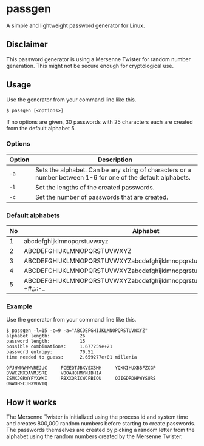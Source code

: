 # passgen
A simple and lightweight password generator for Linux.
## Disclaimer
This password generator is using a Mersenne Twister for random number generation. This might not be secure enough for cryptological use.
## Usage
Use the generator from your command line like this.
```
$ passgen [<options>]
```
If no options are given, 30 passwords with 25 characters each are created from the default alphabet 5.
### Options
| Option    | Description                            |
| --------- | ------------------------------------------------------------------------------------------------------------ |
| `-a`      | Sets the alphabet. Can be any string of characters or a number between 1-6 for one of the default alphabets. |
| `-l`      | Set the lengths of the created passwords.                                                                    |
| `-c`      | Set the number of passwords that are created.                                                                |
### Default alphabets
| No    | Alphabet                            |
| --------- | ----------------------------------------------------------------------- |
| 1      | abcdefghijklmnopqrstuvwxyz                                                 |
| 2      | ABCDEFGHIJKLMNOPQRSTUVWXYZ                                                 |
| 3      | ABCDEFGHIJKLMNOPQRSTUVWXYZabcdefghijklmnopqrstuvwxyz                       |
| 4      | ABCDEFGHIJKLMNOPQRSTUVWXYZabcdefghijklmnopqrstuvwxyz0123456789             |
| 5      | ABCDEFGHIJKLMNOPQRSTUVWXYZabcdefghijklmnopqrstuvwxyz0123456789!$=?+#,;.:-_ |
### Example
Use the generator from your command line like this.
```
$ passgen -l=15 -c=9 -a="ABCDEFGHIJKLMNOPQRSTUVWXYZ"
alphabet length:           26
password length:           15
possible combinations:     1.677259e+21
password entropy:          70.51
time needed to guess:      2.659277e+01 millenia

OFJHWKWHWVREJUC     FCEEQTJBXVSXSMH     YQXKIHUXBBFZCGP     BVWCZMXDAVMJSRE     VOOAHOHMYNJBHIA
ZSMXJGRWYPYXWKI     RBXXQRICWCFBIOU     QJIGDRDHPWYSURS     OWWOHSCJHXVDVIQ
```
## How it works
The Mersenne Twister is initialized using the process id and system time and creates 800,000 random numbers before starting to create passwords. The passwords themselves are created by picking a random letter from the alphabet using the random numbers created by the Mersenne Twister.